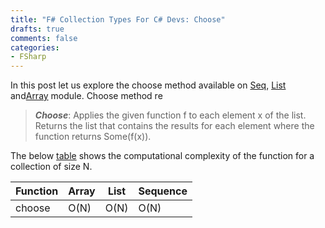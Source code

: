 ```yaml
---
title: "F# Collection Types For C# Devs: Choose"
drafts: true
comments: false
categories:
- FSharp
---
```


In this post let us explore the choose method available on [Seq](https://msdn.microsoft.com/en-us/visualfsharpdocs/conceptual/seq.choose%5B't%2C'u%5D-function-%5Bfsharp%5D), [List](https://msdn.microsoft.com/en-us/visualfsharpdocs/conceptual/list.choose%5B't%2C'u%5D-function-%5Bfsharp%5D) and[Array](https://msdn.microsoft.com/en-us/visualfsharpdocs/conceptual/array.choose%5B't%2C'u%5D-function-%5Bfsharp%5D) module. Choose method re

> ***Choose***:  Applies the given function f to each element x of the list. Returns the list that contains the results for each element where the function returns Some(f(x)).

The below [table](https://docs.microsoft.com/en-us/dotnet/fsharp/language-reference/fsharp-collection-types#table-of-functions) shows the computational complexity of the function for a collection of size N.

Function    | Array | List | Sequence |
------------|-------|------|----------|
choose      | O(N)  | O(N) | O(N)     |